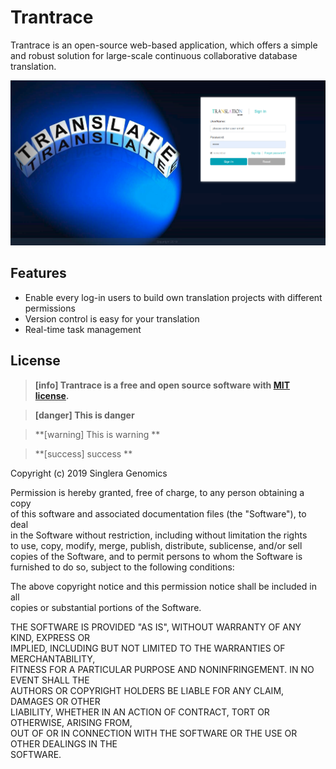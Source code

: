 # Trantrace

Trantrace is an open-source web-based application, which offers a simple and robust solution for large-scale continuous collaborative database translation.

![](/assets/login.png)

## Features

* Enable every log-in users to build own translation projects with different permissions
* Version control is easy for your translation
* Real-time task management

## License

> **[info] Trantrace is a free and open source software with [MIT license](https://opensource.org/licenses/MIT).**

>

> **[danger] This is danger**

> **[warning] This is warning **

> **[success] success **

Copyright \(c\) 2019 Singlera Genomics

Permission is hereby granted, free of charge, to any person obtaining a copy  
of this software and associated documentation files \(the "Software"\), to deal  
in the Software without restriction, including without limitation the rights  
to use, copy, modify, merge, publish, distribute, sublicense, and/or sell  
copies of the Software, and to permit persons to whom the Software is  
furnished to do so, subject to the following conditions:

The above copyright notice and this permission notice shall be included in all  
copies or substantial portions of the Software.

THE SOFTWARE IS PROVIDED "AS IS", WITHOUT WARRANTY OF ANY KIND, EXPRESS OR  
IMPLIED, INCLUDING BUT NOT LIMITED TO THE WARRANTIES OF MERCHANTABILITY,  
FITNESS FOR A PARTICULAR PURPOSE AND NONINFRINGEMENT. IN NO EVENT SHALL THE  
AUTHORS OR COPYRIGHT HOLDERS BE LIABLE FOR ANY CLAIM, DAMAGES OR OTHER  
LIABILITY, WHETHER IN AN ACTION OF CONTRACT, TORT OR OTHERWISE, ARISING FROM,  
OUT OF OR IN CONNECTION WITH THE SOFTWARE OR THE USE OR OTHER DEALINGS IN THE  
SOFTWARE.

